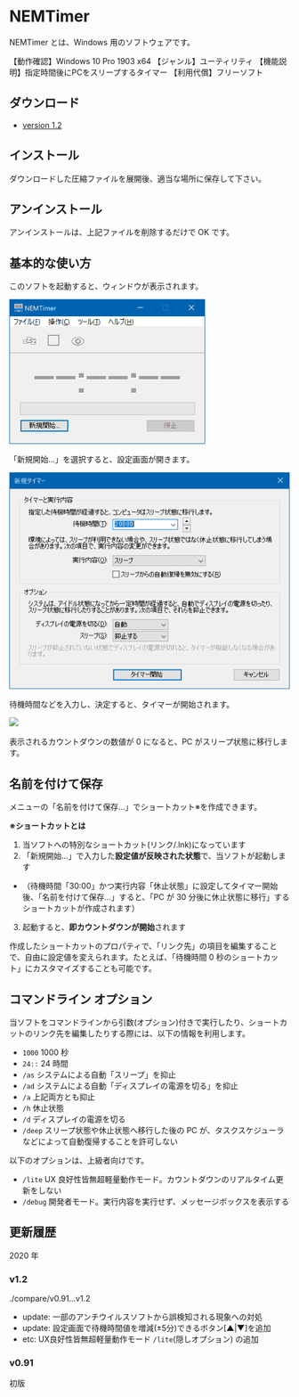 # NEMTimer

NEMTimer とは、Windows 用のソフトウェアです。

【動作確認】Windows 10 Pro 1903 x64
【ジャンル】ユーティリティ
【機能説明】指定時間後にPCをスリープするタイマー
【利用代償】フリーソフト

## ダウンロード

* [version 1.2]()

## インストール

ダウンロードした圧縮ファイルを展開後、適当な場所に保存して下さい。

## アンインストール

アンインストールは、上記ファイルを削除するだけで OK です。

## 基本的な使い方

このソフトを起動すると、ウィンドウが表示されます。

![](./README/sstitle.png)

「新規開始...」を選択すると、設定画面が開きます。

![](./README/ssopt.png)

待機時間などを入力し、決定すると、タイマーが開始されます。

![](./README/img/ssrun.png)

表示されるカウントダウンの数値が 0 になると、PC がスリープ状態に移行します。

## 名前を付けて保存

メニューの「名前を付けて保存...」でショートカット※を作成できます。

**※ショートカットとは**

1. 当ソフトへの特別なショートカット(リンク/.lnk)になっています
2. 「新規開始...」で入力した**設定値が反映された状態**で、当ソフトが起動します
  * （待機時間「30:00」かつ実行内容「休止状態」に設定してタイマー開始後、「名前を付けて保存...」すると、「PC が 30 分後に休止状態に移行」するショートカットが作成されます）
3. 起動すると、**即カウントダウンが開始**されます

作成したショートカットのプロパティで、「リンク先」の項目を編集することで、自由に設定値を変えられます。たとえば、「待機時間 0 秒のショートカット」にカスタマイズすることも可能です。

## コマンドライン オプション

当ソフトをコマンドラインから引数(オプション)付きで実行したり、ショートカットのリンク先を編集したりする際には、以下の情報を利用します。

* `1000` 1000 秒
* `24::` 24 時間
* `/as` システムによる自動「スリープ」を抑止
* `/ad` システムによる自動「ディスプレイの電源を切る」を抑止
* `/a` 上記両方とも抑止
* `/h` 休止状態
* `/d` ディスプレイの電源を切る
* `/deep` スリープ状態や休止状態へ移行した後の PC が、タスクスケジューラなどによって自動復帰することを許可しない

以下のオプションは、上級者向けです。

* `/lite` UX 良好性皆無超軽量動作モード。カウントダウンのリアルタイム更新をしない
* `/debug` 開発者モード。実行内容を実行せず、メッセージボックスを表示する

## 更新履歴

2020 年

### v1.2

./compare/v0.91...v1.2

* update: 一部のアンチウイルスソフトから誤検知される現象への対処
* update: 設定画面で待機時間値を増減(±5分)できるボタン[▲|▼]を追加
* etc: UX良好性皆無超軽量動作モード `/lite`(隠しオプション) の追加

### v0.91

初版

